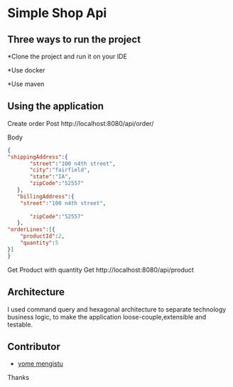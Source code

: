 # Simple Shop Api
## <a name="contributor"></a>Three ways to run the project
*Clone the project and run it on your IDE

*Use docker 

*Use maven

## <a name="using-application"></a>Using the application
Create order Post 
http://localhost:8080/api/order/ 

Body
```json
{
"shippingAddress":{
       "street":"100 n4th street",
       "city":"fairfield",
       "state":"IA",
       "zipCode":"52557"
   },
   "billingAddress":{
    "street":"100 n4th street",
      
       "zipCode":"52557"
   },
"orderLines":[{
    "productId":2,
    "quantity":5
}]
}
```

Get Product with quantity Get http://localhost:8080/api/product

## <a name="contributor"></a>Architecture

I used command query and hexagonal architecture to separate technology business logic, to make the application loose-couple,extensible and testable. 


## <a name="contributor"></a>Contributor

* [yome mengistu](https://www.linkedin.com/yome-mengistu)

Thanks